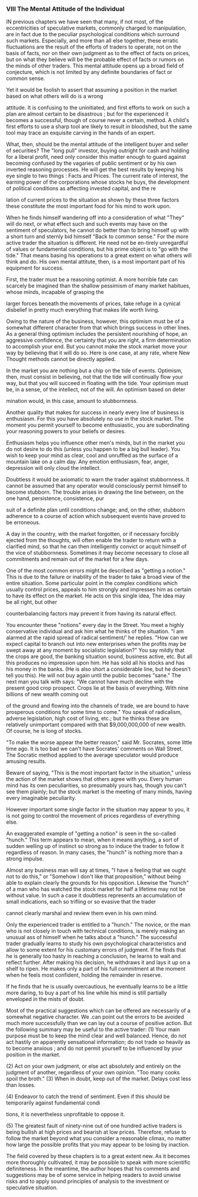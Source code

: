 ### VIII The Mental Attitude of the Individual ###


IN previous chapters we have seen that many, if not most, of the eccentricities of speculative markets, commonly charged to manipulation, are in fact due to the peculiar psychological conditions which surround such markets. Especially, and more than all else together, these erratic fluctuations are the result of the efforts of traders to operate, not on the basis of facts, nor on their own judgment as to the effect of facts on prices, but on what they believe will be the probable effect of facts or rumors on the minds of other traders. This mental attitude opens up a broad field of conjecture, which is not limited by any definite boundaries of fact or common sense.

Yet it would be foolish to assert that assuming a position in the market based on what others will do is a wrong 


  
attitude. It is confusing to the uninitiated, and first efforts to work on such a plan are almost certain to be disastrous ; but for the experienced it becomes a successful, though of course never a certain, method. A child's first efforts to use a sharp tool are likely to result in bloodshed, but the same tool may trace an exquisite carving in the hands of an expert.

What, then, should be the mental attitude of the intelligent buyer and seller of securities? 
The "long pull" investor, buying outright for cash and holding for a liberal profit, need only consider this matter enough to guard against becoming confused by the vagaries of public sentiment or by his own inverted reasoning processes. He will get the best results by keeping his eye single to two things : Facts and Prices. The current rate of interest, the earning power of the corporations whose stocks he buys, the development of political conditions as affecting invested capital, and the re




lation of current prices to the situation as shown by these three factors these constitute the most important food for his mind to work upon.

When he finds himself wandering off into a consideration of what "They" will do next, or what effect such and such events may have on the sentiment of speculators, he cannot do better than to bring himself up with a short turn and sternly bid himself "Back to common sense." 
For the more active trader the situation is different. He need not be en-tirely unregardful of values or fundamental conditions, but his prime object is to "go with the tide." That means basing his operations to a great extent on what others will think and do. His own mental attitute, then, is a most important part of his equipment for success.

First, the trader must be a reasoning optimist. A more horrible fate can scarcely be imagined than the shallow pessimism of many market habitues, whose minds, incapable of grasping the 


  
larger forces beneath the movements of prices, take refuge in a cynical disbelief in pretty much everything that makes life worth living.

Owing to the nature of the business, however, this optimism must be of a somewhat different character from that which brings success in other lines. As a general thing optimism includes the persistent nourishing of hope, an aggressive confidence, the certainty that you are right, a firm determination to accomplish your end. But you cannot make the stock market move your way by believing that it will do so. Here is one case, at any rate, where New Thought methods cannot be directly applied.

In the market you are nothing but a chip on the tide of events. Optimism, then, must consist in believing, not that the tide will continually flow your way, but that you will succeed in floating with the tide. Your optimism must be, in a sense, of the intellect, not of the will. An optimism based on deter




mination would, in this case, amount to stubbornness.

Another quality that makes for success in nearly every line of business is enthusiasm. For this you have absolutely no use in the stock market. The moment you permit yourself to become enthusiastic, you are subordinating your reasoning powers to your beliefs or desires.

Enthusiasm helps you influence other men's minds, but in the market you do not desire to do this (unless you happen to be a big bull leader). You wish to keep your mind as clear, cool and unruffled as the surface of a mountain lake on a calm day. Any emotion enthusiasm, fear, anger, depression will only cloud the intellect.

Doubtless it would be axiomatic to warn the trader against stubbornness.
It cannot be assumed that any operator would consciously permit himself to become stubborn. The trouble arises in drawing the line between, on the one hand, persistence, consistence, pur


  
suit of a definite plan until conditions change; and, on the other, stubborn adherence to a course of action which subsequent events have proved to be erroneous.

A day in the country, with the market forgotten, or if necessary forcibly ejected from the thoughts, will often enable the trader to return with a clarified mind, so that he can then intelligently convict or acquit himself of the vice of stubbornness. Sometimes it may become necessary to close all commitments and remain out of the market for a few days.

One of the most common errors might be described as "getting a notion." This is due to the failure or inability of the trader to take a broad view of the entire situation. Some particular point in the complex conditions which usually control prices, appeals to him strongly and impresses him as certain to have its effect on the market. He acts on this single idea, The idea may be all right, but other 




counterbalancing factors may prevent it from having its natural effect.

You encounter these "notions" every day in the Street. You meet a highly conservative individual and ask him what he thinks of the situation. "I am alarmed at the rapid spread of radical sentiment/' he replies. "How can we expect capital to branch out into new enterprises when the profits may be swept away at any moment by socialistic legislation?" 
You say mildly that the crops are good, the banking situation sound, business active, etc. But all this produces no impression upon him. He has sold all his stocks and has his money in the banks. (He is also short a considerable line, but he doesn't tell you this).
He will not buy again until the public becomes "sane." 
The next man you talk with says: "We cannot have much decline with the present good crop prospect. Crops lie at the basis of everything. With nine billions of new wealth coming out 


  
of the ground and flowing into the channels of trade, we are bound to have prosperous conditions for some time to come." 
You speak of radicalism, adverse legislation, high cost of living, etc.; but he thinks these are relatively unimportant compared with that $9,000,000,000 of new wealth. Of course, he is long of stocks.

"To make the worse appear the better reason," said Mr. Socrates, some little time ago. It is too bad we can't have Socrates' comments on Wall Street. The Socratic method applied to the average speculator would produce amusing results.

Beware of saying, "This is the most important factor in the situation," unless the action of the market shows that others agree with you. Every human mind has its own peculiarities, so presumably yours has, though you can't see them plainly; but the stock market is the meeting of many minds, having every imaginable peculiarity.





However important some single factor in the situation may appear to you, it is not going to control the movement of prices regardless of everything else.

An exaggerated example of "getting a notion" is seen in the so-called "hunch." This term appears to mean, when it means anything, a sort of sudden welling up of instinct so strong as to induce the trader to follow it regardless of reason. In many cases, the "hunch" is nothing more than a strong impulse.

Almost any business man will say at times, "I have a feeling that we ought not to do this," or "Somehow I don't like that proposition," without being able to explain clearly the grounds for his opposition. Likewise the "hunch" of a man who has watched the stock market for half a lifetime may not be without value. In such a case it doubtless represents an accumulation of small indications, each so trifling or so evasive that the trader 


  
cannot clearly marshal and review them even in his own mind.

Only the experienced trader is entitled to a "hunch." The novice, or the man who is not closely in touch with technical conditions, is merely making an unusual ass of himself when he talks about a "hunch." 
The successful trader gradually learns to study his own psychological characteristics and allow to some extent for his customary errors of judgment. If he finds that he is generally too hasty in reaching a conclusion, he learns to wait and reflect further.
After making his decision, he withdraws it and lays it up on a shelf to ripen. He makes only a part of his full commitment at the moment when he feels most confident, holding the remainder in reserve.

If he finds that he is usually overcautious, he eventually learns to be a little more daring, to buy a part of his line while his mind is still partially enveloped in the mists of doubt.





Most of the practical suggestions which can be offered are necessarily of a somewhat negative character. We .can point out the errors to be avoided much more successfully than we can lay out a course of positive action. But the following summary may be useful to the active trader: 
(1) Your main purpose must be to keep the mind clear and well balanced.
Hence, do not act hastily on apparently sensational information; do not trade so heavily as to become anxious ; and do not permit yourself to be influenced by your position in the market.

(2) Act on your own judgment, or else act absolutely and entirely on the judgment of another, regardless of your own opinion. "Too many cooks spoil the broth." 
(3) When in doubt, keep out of the market. Delays cost less than losses.

(4) Endeavor to catch the trend of sentiment. Even if this should be temporarily against fundamental condi



tions, it is nevertheless unprofitable to oppose it.

(5) The greatest fault of ninety-nine out of one hundred active traders is being bullish at high prices and bearish at low prices. Therefore, refuse to follow the market beyond what you consider a reasonable climax, no matter how large the possible profits that you may appear to be losing by inaction.

The field covered by these chapters is to a great extent new. As it becomes more thoroughly cultivated, it may be possible to speak with more scientific definiteness. In the meantime, the author hopes that his comments and suggestions may be of some service in helping readers to avoid unwise risks and to apply sound principles of analysis to the investment or speculative situation.


